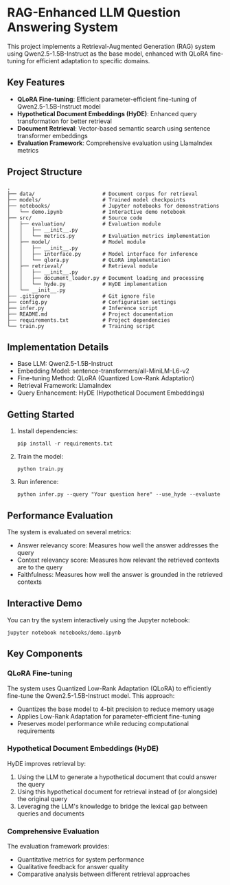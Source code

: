 # RAG-Enhanced LLM Question Answering System

This project implements a Retrieval-Augmented Generation (RAG) system using Qwen2.5-1.5B-Instruct as the base model, enhanced with QLoRA fine-tuning for efficient adaptation to specific domains.

## Key Features

- **QLoRA Fine-tuning**: Efficient parameter-efficient fine-tuning of Qwen2.5-1.5B-Instruct model
- **Hypothetical Document Embeddings (HyDE)**: Enhanced query transformation for better retrieval
- **Document Retrieval**: Vector-based semantic search using sentence transformer embeddings
- **Evaluation Framework**: Comprehensive evaluation using LlamaIndex metrics

## Project Structure

```
.
├── data/                      # Document corpus for retrieval
├── models/                    # Trained model checkpoints
├── notebooks/                 # Jupyter notebooks for demonstrations
│   └── demo.ipynb             # Interactive demo notebook
├── src/                       # Source code
│   ├── evaluation/            # Evaluation module
│   │   ├── __init__.py
│   │   └── metrics.py         # Evaluation metrics implementation
│   ├── model/                 # Model module
│   │   ├── __init__.py
│   │   ├── interface.py       # Model interface for inference
│   │   └── qlora.py           # QLoRA implementation
│   ├── retrieval/             # Retrieval module
│   │   ├── __init__.py
│   │   ├── document_loader.py # Document loading and processing
│   │   └── hyde.py            # HyDE implementation
│   └── __init__.py
├── .gitignore                 # Git ignore file
├── config.py                  # Configuration settings
├── infer.py                   # Inference script
├── README.md                  # Project documentation
├── requirements.txt           # Project dependencies
└── train.py                   # Training script
```

## Implementation Details

- Base LLM: Qwen2.5-1.5B-Instruct
- Embedding Model: sentence-transformers/all-MiniLM-L6-v2
- Fine-tuning Method: QLoRA (Quantized Low-Rank Adaptation)
- Retrieval Framework: LlamaIndex
- Query Enhancement: HyDE (Hypothetical Document Embeddings)

## Getting Started

1. Install dependencies:
   ```
   pip install -r requirements.txt
   ```

2. Train the model:
   ```
   python train.py
   ```

3. Run inference:
   ```
   python infer.py --query "Your question here" --use_hyde --evaluate
   ```

## Performance Evaluation

The system is evaluated on several metrics:
- Answer relevancy score: Measures how well the answer addresses the query
- Context relevancy score: Measures how relevant the retrieved contexts are to the query
- Faithfulness: Measures how well the answer is grounded in the retrieved contexts

## Interactive Demo

You can try the system interactively using the Jupyter notebook:
```
jupyter notebook notebooks/demo.ipynb
```

## Key Components

### QLoRA Fine-tuning

The system uses Quantized Low-Rank Adaptation (QLoRA) to efficiently fine-tune the Qwen2.5-1.5B-Instruct model. This approach:
- Quantizes the base model to 4-bit precision to reduce memory usage
- Applies Low-Rank Adaptation for parameter-efficient fine-tuning
- Preserves model performance while reducing computational requirements

### Hypothetical Document Embeddings (HyDE)

HyDE improves retrieval by:
1. Using the LLM to generate a hypothetical document that could answer the query
2. Using this hypothetical document for retrieval instead of (or alongside) the original query
3. Leveraging the LLM's knowledge to bridge the lexical gap between queries and documents

### Comprehensive Evaluation

The evaluation framework provides:
- Quantitative metrics for system performance
- Qualitative feedback for answer quality
- Comparative analysis between different retrieval approaches
